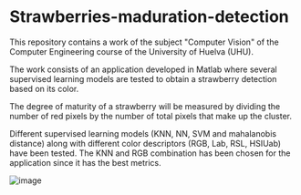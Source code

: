 # Strawberries-maduration-detection

This repository contains a work of the subject "Computer Vision" of the Computer Engineering course of the University of Huelva (UHU).

The work consists of an application developed in Matlab where several supervised learning models are tested to obtain a strawberry detection based on its color. 

The degree of maturity of a strawberry will be measured by dividing the number of red pixels by the number of total pixels that make up the cluster.

Different supervised learning models (KNN, NN, SVM and mahalanobis distance) along with different color descriptors (RGB, Lab, RSL, HSIUab) have been tested. The KNN and RGB combination has been chosen for the application since it has the best metrics.

![image](https://user-images.githubusercontent.com/106925084/196514966-4650eb51-a067-4d48-944d-d4ddaf62479a.png)

